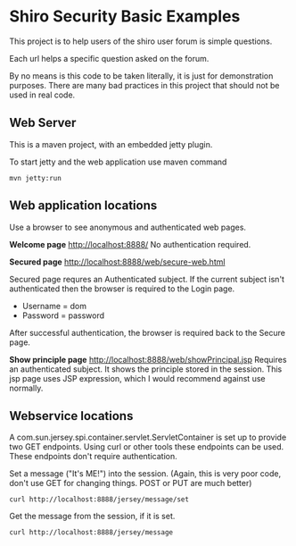 Shiro Security Basic Examples
=============================

This project is to help users of the shiro user forum is simple questions.

Each url helps a specific question asked on the forum.

By no means is this code to be taken literally, it is just for demonstration purposes. There are many bad practices in this project that should not be used in real code.


Web Server
----------

This is a maven project, with an embedded jetty plugin.

To start jetty and the web application use maven command

`mvn jetty:run`

Web application locations
-------------------------

Use a browser to see anonymous and authenticated web pages.

**Welcome page** [http://localhost:8888/](http://localhost:8888/) No authentication required.

**Secured page** [http://localhost:8888/web/secure-web.html](http://localhost:8888/web/secure-web.html) 

Secured page requres an Authenticated subject. If the current subject isn't authenticated then the browser is required to  the Login page. 

- Username = dom
- Password = password

After successful authentication, the browser is required back to the Secure page.

**Show principle page** [http://localhost:8888/web/showPrincipal.jsp](http://localhost:8888/web/showPrincipal.jsp) Requires an authenticated subject. It shows the principle stored in the session. This jsp page uses JSP expression, which I would recommend against use normally. 


Webservice locations
--------------------

A com.sun.jersey.spi.container.servlet.ServletContainer is set up to provide two GET endpoints. Using curl or other tools these endpoints can be used. These endpoints don't require authentication. 

Set a message ("It's ME!") into the session. (Again, this is very poor code, don't use GET for changing things. POST or PUT are much better)

`curl http://localhost:8888/jersey/message/set`

Get the message from the session, if it is set.

`curl http://localhost:8888/jersey/message`
